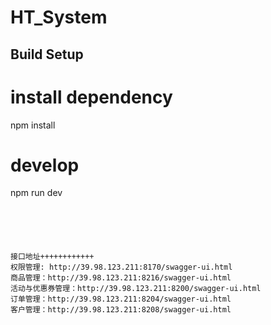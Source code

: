 # HT_System


## Build Setup

# install dependency
npm install

# develop
npm run dev
```





接口地址++++++++++++
权限管理: http://39.98.123.211:8170/swagger-ui.html
商品管理：http://39.98.123.211:8216/swagger-ui.html
活动与优惠券管理：http://39.98.123.211:8200/swagger-ui.html
订单管理：http://39.98.123.211:8204/swagger-ui.html
客户管理：http://39.98.123.211:8208/swagger-ui.html
